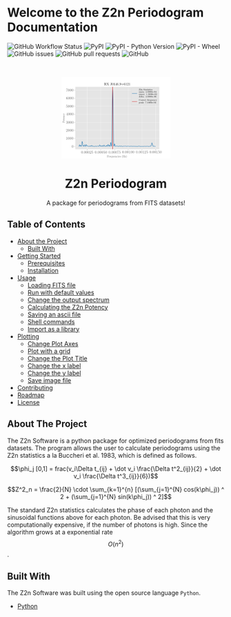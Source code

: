 # Welcome to the Z2n Periodogram Documentation

![GitHub Workflow Status](https://img.shields.io/github/workflow/status/yohanalexander/z2n-periodogram/master)
![PyPI](https://img.shields.io/pypi/v/z2n-periodogram)
![PyPI - Python Version](https://img.shields.io/pypi/pyversions/z2n-peridogram)
![PyPI - Wheel](https://img.shields.io/pypi/wheel/z2n-periodogram)
![GitHub issues](https://img.shields.io/github/issues/yohanalexander/z2n-periodogram)
![GitHub pull requests](https://img.shields.io/github/issues-pr/yohanalexander/z2n-periodogram)
![GitHub](https://img.shields.io/github/license/yohanalexander/z2n-periodogram)

<br />
<p align="center">
  <a href="https://github.com/yohanalexander/z2n-periodogram">
    <img src="../assets/z2n.png" alt="Logo" width="50%" height="50%">
  </a>

  <h1 align="center">Z2n Periodogram</h1>

  <p align="center">
    A package for periodograms from FITS datasets!

## Table of Contents

* [About the Project](#about-the-project)
    * [Built With](#built-with)
* [Getting Started](/install/#getting-started)
    * [Prerequisites](/install/#prerequisites)
    * [Installation](/install/#installation)
* [Usage](/usage)
    *  [Loading FITS file](/usage/#loading-fits-data)
    *  [Run with default values](/usage/#auto-running)
    *  [Change the output spectrum](/usage/#changing-the-output-spectrum)
    *  [Calculating the Z2n Potency](/usage/#calculating-the-z2n-potency)
    *  [Saving an ascii file](/usage/#saving-the-spectrum-on-file)
    *  [Shell commands](/usage/#shell-commands-inside-the-cli)
    *  [Import as a library](/usage/#importing-the-software-as-a-library)
* [Plotting](/plotting)
    * [Change Plot Axes](/plotting/#changing-the-plot-axes)
    * [Plot with a grid](/plotting/#plot-with-a-grid)
    * [Change the Plot Title](/plotting/#change-the-plot-title)
    * [Change the x label](/plotting/#change-the-x-label)
    * [Change the y label](/plotting/#change-the-y-label)
    * [Save image file](/plotting/#save-plot-figure)
* [Contributing](/contribute)
* [Roadmap](/contribute#roadmap)
* [License](/copyright)

## About The Project

The Z2n Software is a python package for optimized periodograms from fits datasets. The program allows the user to calculate periodograms using the Z2n statistics a la Buccheri et al. 1983, which is defined as follows.

$$\phi_j [0,1] = frac(v_i\Delta t_{ij} + \dot v_i \frac{\Delta t^2_{ij}}{2} + \dot v_i \frac{\Delta t^3_{ij}}{6})$$

$$Z^2_n = \frac{2}{N} \cdot \sum_{k=1}^{n} [(\sum_{j=1}^{N} cos(k\phi_j)) ^ 2 + (\sum_{j=1}^{N} sin(k\phi_j)) ^ 2]$$

The standard Z2n statistics calculates the phase of each photon and the
sinusoidal functions above for each photon. Be advised that this is very computationally expensive, if the number of photons is high. Since the algorithm grows at a exponential rate $$O(n^2)$$.

## Built With

The Z2n Software was built using the open source language `Python`.

* [Python](https://python.org)
